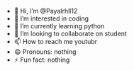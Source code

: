 - 👋 Hi, I’m @Payalrhll12
- 👀 I’m interested in coding
- 🌱 I’m currently learning python
- 💞️ I’m looking to collaborate on student
- 📫 How to reach me youtubr
- 😄 Pronouns: nothing
- ⚡ Fun fact: nothing

<!---
Payalrhll12/Payalrhll12 is a ✨ special ✨ repository because its `README.md` (this file) appears on your GitHub profile.
You can click the Preview link to take a look at your changes.
--->
